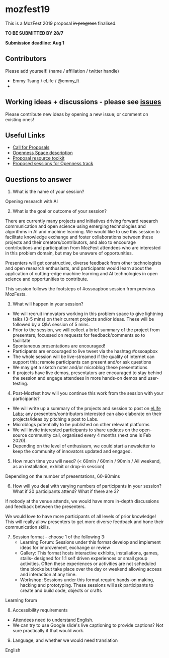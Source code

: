 # mozfest19
This is a MozFest 2019 proposal ~~in progress~~ finalised. 

**TO BE SUBMITTED BY 28/7**

**Submission deadline: Aug 1**

## Contributors
Please add yourself! (name / affiliation / twitter handle)
* Emmy Tsang / eLife / @emmy_ft
* 

## Working ideas + discussions - please see [issues](https://github.com/emmyft/mozfest19/issues)
Please contribute new ideas by opening a new issue; or comment on existing ones!

## Useful Links
* [Call for Proposals](https://www.mozillafestival.org/en/proposals/)
* [Openness Space description](https://www.mozillafestival.org/en/spaces/openness/)
* [Proposal resource toolkit](https://www.mozillafestival.org/documents/21/mozfest-2019-session-proposal-guide.pdf)
* [Proposed sessions for Openness track](https://public.zenkit.com/collections/Mh_HcRV99/views/8w_cMlF4v?hide=views,workspaceLists,listName)

## Questions to answer
1. What is the name of your session? 

Opening research with AI

2. What is the goal or outcome of your session?

There are currently many projects and initiatives driving forward research communication and open science using emerging technologies and algorithms in AI and machine learning. We would like to use this session to facilitate knowledge exchange and foster collaborations between these projects and their creators/contributors, and also to encourage contributions and participation from MozFest attendees who are interested in this problem domain, but may be unaware of opportunities.

Presenters will get constructive, diverse feedback from other technologists and open research enthusiasts, and participants would learn about the application of cutting-edge machine learning and AI technologies in open science and opportunities to contribute.

This session follows the footsteps of #ossoapbox session from previous MozFests.

3. What will happen in your session?
* We will recruit innovators working in this problem space to give lightning talks (3-5 mins) on their current projects and/or ideas. These will be followed by a Q&A session of 5 mins. 
* Prior to the session, we will collect a brief summary of the project from presenters, focussed on requests for feedback/comments so to facilitate 
* Spontaneous presentations are encouraged!
* Participants are encouraged to live tweet via the hashtag #ossoapbox
* The whole session will be live-streamed if the quality of internet can support this; remote participants can present and/or ask questions
* We may get a sketch noter and/or microblog these presentations
* If projects have live demos, presentators are encouraged to stay behind the session and engage attendees in more hands-on demos and user-testing. 

4. Post-Mozfest how will you continue this work from the session with your participants?
* We will write up a summary of the projects and session to post on [eLife Labs](www.elifesci.org/labs); any presenters/contributors interested can also elaborate on their projects/ideas by pitching a post to Labs.
* Microblogs potentially to be published on other relevant platforms
* We will invite interested participants to share updates on the open-source community call, organised every 4 months (next one is Feb 2020).
* Depending on the level of enthusiasm, we could start a newsletter to keep the community of innovators updated and engaged.

5. How much time you will need? (< 60min / 60min / 90min / All weekend, as an installation, exhibit or drop-in session)

Depending on the number of presentations, 60-90mins

6. How will you deal with varying numbers of participants in your session? What if 30 participants attend? What if there are 3?

If nobody at the venue attends, we would have more in-depth discussions and feedback between the presenters. 

We would love to have more participants of all levels of prior knowledge! This will really allow presenters to get more diverse feedback and hone their communication skills. 

7. Session format - choose 1 of the following 3:
   * Learning Forum: Sessions under this format develop and implement ideas for improvement, exchange or review
   * Gallery: This format hosts interactive exhibits, installations, games, stalls- designed for 1:1 self driven experiences or small group activities. Often these experiences or activities are not scheduled time blocks but take place over the day or weekend allowing access and interaction at any time.
   * Workshop: Sessions under this format require hands-on making, hacking and prototyping. These sessions will ask participants to create and build code, objects or crafts

Learning forum

8. Accessibility requirements
* Attendees need to understand English.
* We can try to use Google slide's live captioning to provide captions? Not sure practically if that would work.

9. Language, and whether we would need translation

English





